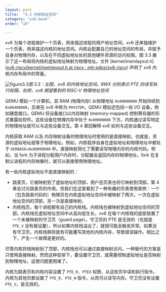 ```yaml
---
layout: post
title:  "3.2 内核地址空间"
category: "xv6-book"
order: "18"

---
```


xv6 为每个进程维护一个页表，用来描述进程的用户地址空间。xv6 还单独维护一个页表，用来描述内核的地址空间。内核会配置自己的地址空间的布局，并赋予自身对物理内存，以及在不同虚拟地址处的其他硬件资源的访问权限。图 3.3 展示了这一布局将内核的虚拟地址映射为物理地址。文件 [kernel/memlayout.h]([xv6-riscv/kernel/memlayout.h at riscv · mit-pdos/xv6-riscv](https://github.com/mit-pdos/xv6-riscv/blob/riscv//kernel/memlayout.h)) 声明了 xv6 内核内存布局中的常量。

![figure3.3](D:\其他资源\XHZhao2003.github.io\assets\xv6\figure3.3.png)*图 3.3：左图，xv6 的内核地址空间。RWX 分别表示 PTE 的读写执行权限。右侧，xv6 期望看到的 RISC-V 物理地址空间*

QEMU 模拟一个计算机，其 RAM (物理内存) 从物理地址 `0x80000000` 开始持续到 `0x86400000`，后者在 xv6 中称为 `PHYSTOP`。QEMU 模拟还包括一些 I/O 设备，例如硬盘接口。QEMU 将设备接口以内存映射 (memory-mapped) 控制寄存器的形式暴露给软件。这些设备在物理内存中处于 `0x80000000` 下方。内核通过读写特定的物理地址就可以与这些设备交互。第 4 章回解释 xv6 如何与这些设备交互。

内核获取 RAM 以及 内存映射设备的物理地址时使用的是直接映射。也就是，资源的虚拟地址就等于物理地址。例如，内核程序自身在虚拟地址和物理地址中都处于 `KERBASE=0x80000000` 中。直接映射简化了需要读写物理内存的内核代码。例如，当 fork 为子进程分配用户内存时，分配器会返回内存的物理地址，fork 在复制父进程的内存映像时，就可以直接使用物理地址。

有一些内核虚拟地址不是直接映射的：

- 跳表页，它被映射到了虚拟地址的顶部，用户态页表也将它映射到顶部。第 4 章会讨论跳表页的作用。但我们在这里看到了一种有趣的页表使用案例：一个（包含跳表代码的）物理页在内核虚拟地址空间中被映射了两次，一次在虚拟地址空间的顶部，另一次是直接映射。
- 内核栈页，每个进程都有自己的内核栈。内核栈也被映射到虚拟地址空间的顶部。内核栈在虚拟地址空间中从高向低生长，xv6 在每个内核栈的底部放置了一个未被映射的守卫页（guard page）。守卫页的 PTE 是无效的（也就是 `PTE_V` 没有被设置），所以如果内核栈溢出了，就很可能会触发异常。如果没有守卫页，内核栈移除就有可能覆写其他的内核内存，导致错误操作。相比之下，产生一个故障是更好的。

尽管内核将栈映射到了顶部，内核栈也可以通过直接映射访问。一种替代的方案是只使用直接映射。然而这种安排下，要设置守卫页，就需要控制虚拟地址是否映射到物理地址。这使问题更困难了。

内核为跳表页和内核内容设置了 `PTE_R, PTEX` 权限，从这些页中读和执行指令。内核为其他页都设置了 `PTE_R, PTE_W` 指令，从而可以读写内存。守卫页没有设置 `PTE_V`，是无效的。